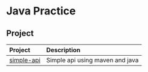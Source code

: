 # Java Practice

## Project

| Project                     | Description                     |
| :-------------------------- | :------------------------------ |
| [simple-api](./simple-api/) | Simple api using maven and java |
